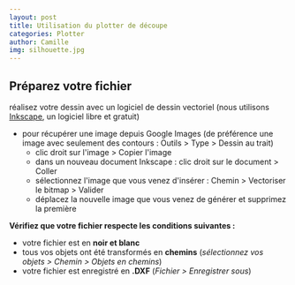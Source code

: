 ```yaml
---
layout: post
title: Utilisation du plotter de découpe
categories: Plotter
author: Camille
img: silhouette.jpg
---
```

## Préparez votre fichier

réalisez votre dessin avec un logiciel de dessin vectoriel (nous utilisons [Inkscape](https://inkscape.org/fr/), un logiciel libre et gratuit)

* pour récupérer une image depuis Google Images (de préférence une image avec seulement des contours : Outils > Type > Dessin au trait)
    * clic droit sur l'image > Copier l'image
    * dans un nouveau document Inkscape : clic droit sur le document > Coller
    * sélectionnez l'image que vous venez d'insérer : Chemin > Vectoriser le bitmap > Valider
    * déplacez la nouvelle image que vous venez de générer et supprimez la première

**Vérifiez que votre fichier respecte les conditions suivantes :**

* votre fichier est en **noir et blanc**
* tous vos objets ont été transformés en **chemins** (*sélectionnez vos objets > Chemin > Objets en chemins*)
* votre fichier est enregistré en **.DXF** (*Fichier > Enregistrer sous*)
